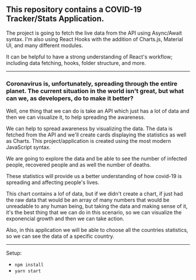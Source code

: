 ## This repository contains a COVID-19 Tracker/Stats Application. 

The project is going to fetch the live data from the API using Async/Await syntax. I'm also using React Hooks with the addition of Charts.js, Material UI, and many different modules. 

It can be helpful to have a strong understanding of React's workflow; including data fetching, hooks, folder structure, and more.

----------------------------------------------------------------------------------------------------------------------------------------

### Coronavirus is, unfortunately, spreading through the entire planet. The current situation in the world isn't great, but what can we, as developers, do to make it better?

Well, one thing that we can do is take an API which just has a lot of data and then we can visualize it, to help spreading the awareness.

We can help to spread awareness by visualizing the data. The data is fetched from the API and we'll create cards displaying the statistics as well as Charts. This project/application is created using the most modern JavaScript syntax. 

We are going to explore the data and be able to see the number of infected people, recovered people and as well the number of deaths.

These statistics will provide us a better understanding of how covid-19 is spreading and affecting people's lives. 

This chart contains a lof of data, but if we didn't create a chart, if just had the raw data that would be an array of many numbers that would be unreadable to any human being, but taking the data and making sense of it, it's the best thing that we can do in this scenario, so we can visualize the exponencial growth and then we can take action.

Also, in this application we will be able to choose all the countries statistics, so we can see the data of a specific country.

----------------------------------------------------------------------------------------------------------------------------------------

Setup: 
- ```npm install```
- ```yarn start```
  

